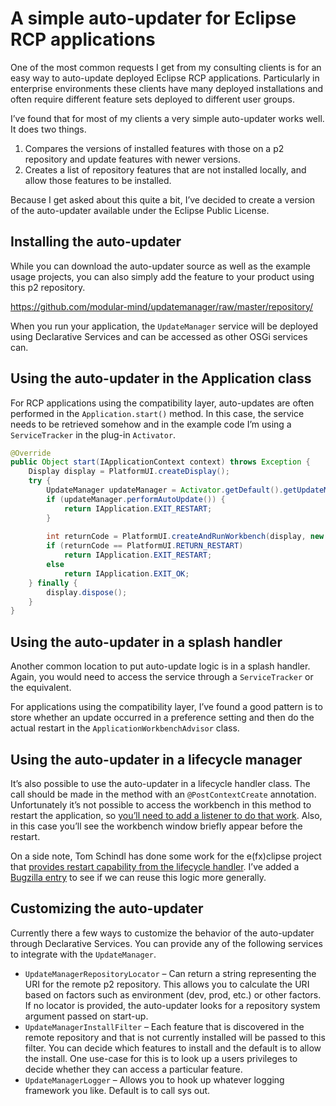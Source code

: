 # A simple auto-updater for Eclipse RCP applications

One of the most common requests I get from my consulting clients is for an easy way to auto-update deployed Eclipse RCP applications. Particularly in enterprise environments these clients have many deployed installations and often require different feature sets deployed to different user groups.

I’ve found that for most of my clients a very simple auto-updater works well. It does two things.

1. Compares the versions of installed features with those on a p2 repository and update features with newer versions.
2. Creates a list of repository features that are not installed locally, and allow those features to be installed.

Because I get asked about this quite a bit, I’ve decided to create a version of the auto-updater available under the Eclipse Public License.

## Installing the auto-updater

While you can download the auto-updater source as well as the example usage projects, you can also simply add the feature to your product using this p2 repository.

https://github.com/modular-mind/updatemanager/raw/master/repository/

When you run your application, the `UpdateManager` service will be deployed using Declarative Services and can be accessed as other OSGi services can.

## Using the auto-updater in the Application class

For RCP applications using the compatibility layer, auto-updates are often performed in the `Application.start()` method. In this case, the service needs to be retrieved somehow and in the example code I’m using a `ServiceTracker` in the plug-in `Activator`.

```java
@Override
public Object start(IApplicationContext context) throws Exception {
    Display display = PlatformUI.createDisplay();
    try {
        UpdateManager updateManager = Activator.getDefault().getUpdateManager();
        if (updateManager.performAutoUpdate()) {
            return IApplication.EXIT_RESTART;
        }
         
        int returnCode = PlatformUI.createAndRunWorkbench(display, new ApplicationWorkbenchAdvisor());
        if (returnCode == PlatformUI.RETURN_RESTART)
            return IApplication.EXIT_RESTART;
        else
            return IApplication.EXIT_OK;
    } finally {
        display.dispose();
    }
}
```

## Using the auto-updater in a splash handler

Another common location to put auto-update logic is in a splash handler. Again, you would need to access the service through a `ServiceTracker` or the equivalent.

For applications using the compatibility layer, I’ve found a good pattern is to store whether an update occurred in a preference setting and then do the actual restart in the `ApplicationWorkbenchAdvisor` class.

## Using the auto-updater in a lifecycle manager

It’s also possible to use the auto-updater in a lifecycle handler class. The call should be made in the method with an `@PostContextCreate` annotation. Unfortunately it’s not possible to access the workbench in this method to restart the application, so [you’ll need to add a listener to do that work](https://stackoverflow.com/questions/23342341/restart-eclipse-4-rcp-application-before-it-gets-visible). Also, in this case you’ll see the workbench window briefly appear before the restart.

On a side note, Tom Schindl has done some work for the e(fx)clipse project that [provides restart capability from the lifecycle handler](https://tomsondev.bestsolution.at/2014/11/03/efxclipse-1-1-new-features-api-to-restart-your-e4-app-on-startup/). I’ve added a [Bugzilla entry](https://bugs.eclipse.org/bugs/show_bug.cgi?id=571412) to see if we can reuse this logic more generally.

## Customizing the auto-updater

Currently there a few ways to customize the behavior of the auto-updater through Declarative Services. You can provide any of the following services to integrate with the `UpdateManager`.

* `UpdateManagerRepositoryLocator` – Can return a string representing the URI for the remote p2 repository. This allows you to calculate the URI based on factors such as environment (dev, prod, etc.) or other factors. If no locator is provided, the auto-updater looks for a repository system argument passed on start-up.
* `UpdateManagerInstallFilter` – Each feature that is discovered in the remote repository and that is not currently installed will be passed to this filter. You can decide which features to install and the default is to allow the install. One use-case for this is to look up a users privileges to decide whether they can access a particular feature.
* `UpdateManagerLogger` – Allows you to hook up whatever logging framework you like. Default is to call sys out.
